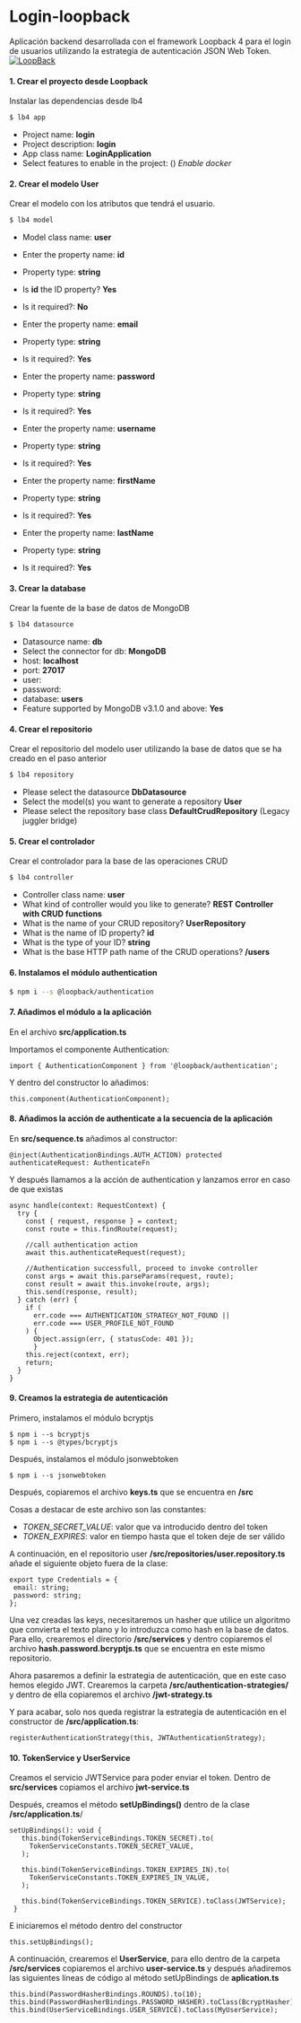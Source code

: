 # Login-loopback
Aplicación backend desarrollada con el framework Loopback 4 para el login de usuarios utilizando la estrategia de autenticación JSON Web Token.
[![LoopBack](https://github.com/strongloop/loopback-next/raw/master/docs/site/imgs/branding/Powered-by-LoopBack-Badge-(blue)-@2x.png)](http://loopback.io/)

#### 1. Crear el proyecto desde Loopback
Instalar las dependencias desde lb4
```sh
$ lb4 app
```
  - Project name: **login**
  - Project description: **login**
  - App class name: **LoginApplication**
  - Select features to enable in the project: () *Enable docker*

#### 2. Crear el modelo User
Crear el modelo con los atributos que tendrá el usuario.
```sh
$ lb4 model
```
  - Model class name: **user**
  - Enter the property name: **id**
  - Property type: **string**
  - Is **id** the ID property? **Yes**
  - Is it required?: **No**

  - Enter the property name: **email**
  - Property type: **string**
  - Is it required?: **Yes**

  - Enter the property name: **password**
  - Property type: **string**
  - Is it required?: **Yes**

  - Enter the property name: **username**
  - Property type: **string**
  - Is it required?: **Yes**

  - Enter the property name: **firstName**
  - Property type: **string**
  - Is it required?: **Yes**

  - Enter the property name: **lastName**
  - Property type: **string**
  - Is it required?: **Yes**

#### 3. Crear la database
Crear la fuente de la base de datos de MongoDB
```sh
$ lb4 datasource
```
  - Datasource name: **db**
  - Select the connector for db: **MongoDB**
  - host: **localhost**
  - port: **27017**
  - user:
  - password:
  - database: **users**
  - Feature supported by MongoDB v3.1.0 and above: **Yes**

#### 4. Crear el repositorio
Crear el repositorio del modelo user utilizando la base de datos
que se ha creado en el paso anterior
```sh
$ lb4 repository
```
  - Please select the datasource **DbDatasource**
  - Select the model(s) you want to generate a repository **User**
  - Please select the repository base class **DefaultCrudRepository** (Legacy juggler bridge)

#### 5. Crear el controlador
Crear el controlador para la base de las operaciones CRUD
```sh
$ lb4 controller
```
  - Controller class name: **user**
  - What kind of controller would you like to generate? **REST Controller with CRUD functions**
  - What is the name of your CRUD repository? **UserRepository**
  - What is the name of ID property? **id**
  - What is the type of your ID? **string**
  - What is the base HTTP path name of the CRUD operations? **/users**

#### 6. Instalamos el módulo authentication
```sh
$ npm i --s @loopback/authentication
```
#### 7. Añadimos el módulo a la aplicación
En el archivo **src/application.ts**

Importamos el componente Authentication:
```
import { AuthenticationComponent } from '@loopback/authentication';
```
Y dentro del constructor lo añadimos:
```
this.component(AuthenticationComponent);
```

#### 8. Añadimos la acción de authenticate a la secuencia de la aplicación
En **src/sequence.ts** añadimos al constructor:
```
@inject(AuthenticationBindings.AUTH_ACTION) protected authenticateRequest: AuthenticateFn
```
Y después llamamos a la acción de authentication y lanzamos error en caso de que existas

```
async handle(context: RequestContext) {
  try {
    const { request, response } = context;
    const route = this.findRoute(request);

    //call authentication action
    await this.authenticateRequest(request);

    //Authentication successfull, proceed to invoke controller
    const args = await this.parseParams(request, route);
    const result = await this.invoke(route, args);
    this.send(response, result);
  } catch (err) {
    if (
      err.code === AUTHENTICATION_STRATEGY_NOT_FOUND ||
      err.code === USER_PROFILE_NOT_FOUND
    ) {
      Object.assign(err, { statusCode: 401 });
      }
    this.reject(context, err);
    return;
  }
}
```
#### 9. Creamos la estrategia de autenticación
Primero, instalamos el módulo bcryptjs
```
$ npm i --s bcryptjs
$ npm i --s @types/bcryptjs
```

Después, instalamos el módulo jsonwebtoken
```
$ npm i --s jsonwebtoken
```

Después, copiaremos el archivo **keys.ts** que se encuentra en **/src**

Cosas a destacar de este archivo son las constantes:
  - *TOKEN_SECRET_VALUE*: valor que va introducido dentro del token
  - *TOKEN_EXPIRES*: valor en tiempo hasta que el token deje de ser válido

A continuación, en el repositorio user **/src/repositories/user.repository.ts** añade el siguiente objeto fuera de la clase:
```
export type Credentials = {
 email: string;
 password: string;
};
```
Una vez creadas las keys, necesitaremos un hasher que utilice un algoritmo que convierta el texto plano y lo introduzca como hash en la base de datos.
Para ello, crearemos el directorio **/src/services** y dentro copiaremos el archivo **hash.password.bcryptjs.ts** que se encuentra en este mismo repositorio.

Ahora pasaremos a definir la estrategia de autenticación, que en este caso hemos elegido JWT.
Crearemos la carpeta **/src/authentication-strategies/** y dentro de ella copiaremos el archivo **/jwt-strategy.ts**

Y para acabar, solo nos queda registrar la estrategia de autenticación en el constructor de **/src/application.ts**:
```
registerAuthenticationStrategy(this, JWTAuthenticationStrategy);
```
#### 10. TokenService y UserService
Creamos el servicio JWTService para poder enviar el token.
Dentro de **src/services** copiamos el archivo **jwt-service.ts**

Después, creamos el método **setUpBindings()** dentro de la clase **/src/application.ts**/
```
setUpBindings(): void {
   this.bind(TokenServiceBindings.TOKEN_SECRET).to(
     TokenServiceConstants.TOKEN_SECRET_VALUE,
   );

   this.bind(TokenServiceBindings.TOKEN_EXPIRES_IN).to(
     TokenServiceConstants.TOKEN_EXPIRES_IN_VALUE,
   );

   this.bind(TokenServiceBindings.TOKEN_SERVICE).toClass(JWTService);
 }
```
E iniciaremos el método dentro del constructor
```
this.setUpBindings();
```

A continuación, crearemos el **UserService**, para ello dentro de la carpeta **/src/services** copiaremos el archivo **user-service.ts**
y después añadiremos las siguientes líneas de código al método setUpBindings de **aplication.ts**
```
this.bind(PasswordHasherBindings.ROUNDS).to(10);
this.bind(PasswordHasherBindings.PASSWORD_HASHER).toClass(BcryptHasher);
this.bind(UserServiceBindings.USER_SERVICE).toClass(MyUserService);
```
